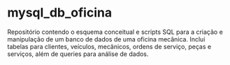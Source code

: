 # mysql_db_oficina
Repositório contendo o esquema conceitual e scripts SQL para a criação e manipulação de um banco de dados de uma oficina mecânica. Inclui tabelas para clientes, veículos, mecânicos, ordens de serviço, peças e serviços, além de queries para análise de dados.
